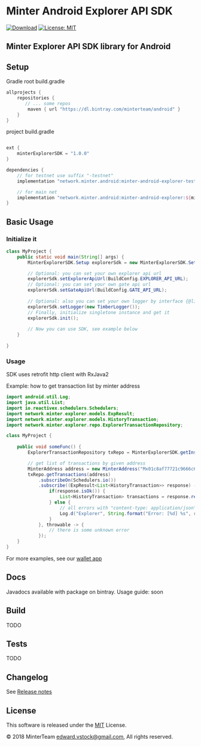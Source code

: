 Minter Android Explorer API SDK
===============================
[![Download](https://api.bintray.com/packages/minterteam/android/minter-android-explorer/images/download.svg)](https://bintray.com/minterteam/android/minter-android-explorer-testnet/_latestVersion)
[![License: MIT](https://img.shields.io/badge/License-MIT-yellow.svg)](https://opensource.org/licenses/MIT)


Minter Explorer API SDK library for Android
---------------------------

## Setup

Gradle
root build.gradle
```groovy
allprojects {
    repositories {
       // ... some repos
        maven { url "https://dl.bintray.com/minterteam/android" }
    }
}
```

project build.gradle
```groovy

ext {
    minterExplorerSDK = "1.0.0"
}

dependencies {
    // for testnet use suffix "-testnet"
    implementation "network.minter.android:minter-android-explorer-testnet:${minterExplorerSDK}"

    // for main net
    implementation "network.minter.android:minter-android-explorer:${minterExplorerSDK}"
}
```

## Basic Usage
### Initialize it
```java
class MyProject {
    public static void main(String[] args) {
        MinterExplorerSDK.Setup explorerSdk = new MinterExplorerSDK.Setup().setEnableDebug(true /*set true or false to see logs*/);

        // Optional: you can set your own explorer api url
        explorerSdk.setExplorerApiUrl(BuildConfig.EXPLORER_API_URL);
        // Optional: you can set your own gate api url
        explorerSdk.setGateApiUrl(BuildConfig.GATE_API_URL);
        
        // Optional: also you can set your own logger by interface {@link Mint.Leaf}
        explorerSdk.setLogger(new TimberLogger());
        // Finally, initialize singletone instance and get it
        explorerSdk.init();    
        
        // Now you can use SDK, see example below
    }
    
}
```

### Usage
SDK uses retrofit http client with RxJava2


Example: how to get transaction list by minter address

```java
import android.util.Log;
import java.util.List;
import io.reactivex.schedulers.Schedulers;
import network.minter.explorer.models.ExpResult;
import network.minter.explorer.models.HistoryTransaction;
import network.minter.explorer.repo.ExplorerTransactionRepository;

class MyProject {
    
    public void someFunc() {
        ExplorerTransactionRepository txRepo = MinterExplorerSDK.getInstance().transactions();

        // get list of transactions by given address
        MinterAddress address = new MinterAddress("Mx01c8af77721c9666c672de62a4deadda0dafb03a");
        txRepo.getTransactions(address)
            .subscribeOn(Schedulers.io())
            .subscribe((ExpResult<List<HistoryTransaction>> response) -> {
                if(response.isOk()) {
                    List<HistoryTransaction> transactions = response.result;    
                } else {
                    // all errors with "content-type: application/json" will be put in the ExpResult, so you can handle it without exceptions
                    Log.d("Explorer", String.format("Error: [%d] %s", response.getCode(), response.getMessage()));
                }
            }, throwable -> {
                // there is some unknown error
            });
    }
}
```
For more examples, see our [wallet app](https://github.com/MinterTeam/minter-android-wallet)

## Docs
Javadocs available with package on bintray. Usage guide: soon

## Build
TODO

## Tests
TODO

## Changelog
See [Release notes](RELEASE.md)


## License

This software is released under the [MIT](LICENSE.txt) License.

© 2018 MinterTeam <edward.vstock@gmail.com>, All rights reserved.